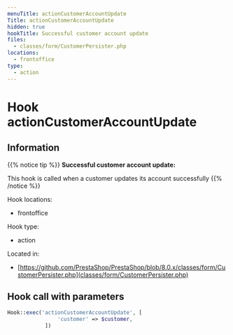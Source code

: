 ```yaml
---
menuTitle: actionCustomerAccountUpdate
Title: actionCustomerAccountUpdate
hidden: true
hookTitle: Successful customer account update
files:
  - classes/form/CustomerPersister.php
locations:
  - frontoffice
type:
  - action
---
```


# Hook actionCustomerAccountUpdate

## Information

{{% notice tip %}}
**Successful customer account update:** 

This hook is called when a customer updates its account successfully
{{% /notice %}}

Hook locations: 
  - frontoffice

Hook type: 
  - action

Located in: 
  - [https://github.com/PrestaShop/PrestaShop/blob/8.0.x/classes/form/CustomerPersister.php](classes/form/CustomerPersister.php)

## Hook call with parameters

```php
Hook::exec('actionCustomerAccountUpdate', [
                'customer' => $customer,
            ])
```